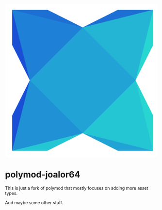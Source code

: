![](./logo.png)

# polymod-joalor64

This is just a fork of polymod that mostly focuses on adding more asset types.

And maybe some other stuff.